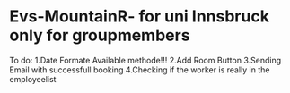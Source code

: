 # Evs-MountainR- for uni Innsbruck only for groupmembers 


To do: 1.Date Formate Available methode!!!
       2.Add Room Button
       3.Sending Email with successfull booking
       4.Checking if the worker is really in the employeelist
